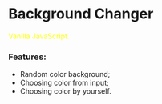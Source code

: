 # Background Changer

<span style="color:yellow">Vanilla JavaScript.</span>

### Features:
- Random color background;
- Choosing color from input;
- Choosing color by yourself.